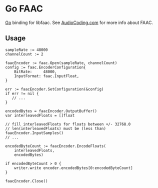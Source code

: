 # Go FAAC

[Go](http://www.golang.org) binding for libfaac. See [AudioCoding.com](http://www.audiocoding.com/faac.html) for more info about FAAC.

## Usage

    sampleRate := 48000
    channelCount := 2

    faacEncoder := faac.Open(sampleRate, channelCount)
	config := faac.EncoderConfiguration{
		BitRate:     48000,
		InputFormat: faac.InputFloat,
	}

	err := faacEncoder.SetConfiguration(&config)
	if err != nil {
       // ...
	}

    encodedBytes = faacEncoder.OutputBuffer()
    var interleavedFloats = []float

    // fill interleavedFloats for floats between +/- 32768.0
    // len(interleavedFloats) must be (less than) faacEncoder.InputSamples()
    // ...

	encodedByteCount := faacEncoder.EncodeFloats(
		interleavedFloats,
		encodedBytes)

	if encodedByteCount > 0 {
		writer.write encoder.encodedBytes[0:encodedByteCount]
	}

	faacEncoder.Close()
